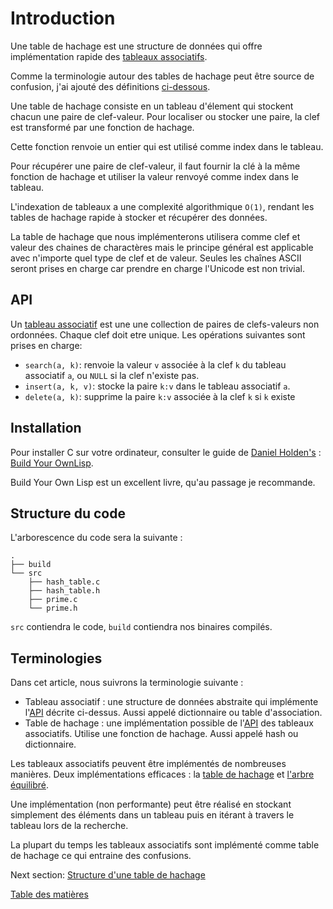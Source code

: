 # Introduction

Une table de hachage est une structure de données qui offre implémentation rapide des [tableaux associatifs](#api).

Comme la terminologie autour des tables de hachage peut être source de confusion, j'ai ajouté des définitions [ci-dessous](#Terminologie).

Une table de hachage consiste en un tableau d'élement qui stockent chacun une paire de clef-valeur.
Pour localiser ou stocker une paire, la clef est transformé par une fonction de hachage.

Cette fonction renvoie un entier qui est utilisé comme index dans le tableau.

Pour récupérer une paire de clef-valeur, il faut fournir la clé à la même fonction de hachage et utiliser la valeur renvoyé comme index dans le tableau.

L'indexation de tableaux a une complexité algorithmique `O(1)`, rendant les tables de hachage rapide à stocker et récupérer des données.

La table de hachage que nous implémenterons utilisera comme clef et valeur des chaines de charactères mais le principe général est applicable avec n'importe quel type de clef et de valeur.
Seules les chaînes ASCII seront prises en charge car prendre en charge l'Unicode est non trivial.

## API

Un [tableau associatif](https://fr.wikipedia.org/wiki/Tableau_associatif) est une une collection de paires de clefs-valeurs non ordonnées.
Chaque clef doit etre unique. Les opérations suivantes sont prises en charge:

- `search(a, k)`: renvoie la valeur `v` associée à la clef `k` du tableau  associatif `a`, ou `NULL` si la clef n'existe pas.
- `insert(a, k, v)`: stocke la paire `k:v` dans le tableau associatif `a`.
- `delete(a, k)`: supprime la paire `k:v` associée à la clef `k` si `k` existe

## Installation

Pour installer C sur votre ordinateur, consulter le guide de [Daniel Holden's](@orangeduck) : [Build Your OwnLisp](http://www.buildyourownlisp.com/chapter2_installation).

Build Your Own Lisp est un excellent livre, qu'au passage je recommande.

## Structure du code

L'arborescence du code sera la suivante :

```
.
├── build
└── src
    ├── hash_table.c
    ├── hash_table.h
    ├── prime.c
    └── prime.h
```

`src` contiendra le code, `build` contiendra nos binaires compilés.

## Terminologies

Dans cet article, nous suivrons la terminologie suivante :

- Tableau associatif : une structure de données abstraite qui implémente l'[API](#api) décrite ci-dessus.
  Aussi appelé dictionnaire ou table d'association.
- Table de hachage : une implémentation possible de l'[API](#api) des tableaux associatifs. Utilise une fonction de hachage. Aussi appelé hash ou dictionnaire.

Les tableaux associatifs peuvent être implémentés de nombreuses manières.
Deux implémentations efficaces : la [table de hachage](https://fr.wikipedia.org/wiki/Table_de_hachage) et [l'arbre équilibré](https://fr.wikipedia.org/wiki/Arbre_%C3%A9quilibr%C3%A9).

Une implémentation (non performante) peut être réalisé en stockant simplement des éléments dans un tableau puis en itérant à travers le tableau lors de la recherche.

La plupart du temps les tableaux associatifs sont implémenté comme table de hachage ce qui entraine des confusions.

Next section: [Structure d'une table de hachage](../02-hash-table)

[Table des matières](/.translations/fr/README.md#contents)
